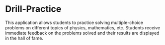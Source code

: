 # Drill-Practice
This application allows students to practice solving multiple-choice problems on different topics of physics, mathematics, etc. Students receive immediate feedback on the problems solved and their results are displayed in the hall of fame.
